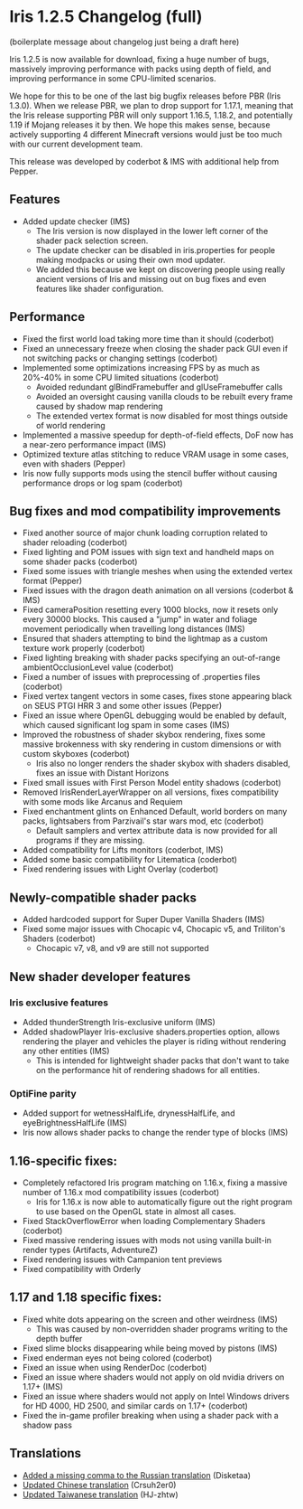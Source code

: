 # Iris 1.2.5 Changelog (full)

(boilerplate message about changelog just being a draft here)

Iris 1.2.5 is now available for download, fixing a huge number of bugs, massively improving performance with packs using depth of field, and improving performance in some CPU-limited scenarios.

We hope for this to be one of the last big bugfix releases before PBR (Iris 1.3.0). When we release PBR, we plan to drop support for 1.17.1, meaning that the Iris release supporting PBR will only support 1.16.5, 1.18.2, and potentially 1.19 if Mojang releases it by then. We hope this makes sense, because actively supporting 4 different Minecraft versions would just be too much with our current development team.

This release was developed by coderbot & IMS with additional help from Pepper.

## Features

- Added update checker (IMS)
    - The Iris version is now displayed in the lower left corner of the shader pack selection screen.
    - The update checker can be disabled in iris.properties for people making modpacks or using their own mod updater.
    - We added this because we kept on discovering people using really ancient versions of Iris and missing out on bug fixes and even features like shader configuration.


## Performance

- Fixed the first world load taking more time than it should (coderbot)
- Fixed an unnecessary freeze when closing the shader pack GUI even if not switching packs or changing settings (coderbot)
- Implemented some optimizations increasing FPS by as much as 20%-40% in some CPU limited situations (coderbot)
    - Avoided redundant glBindFramebuffer and glUseFramebuffer calls
    - Avoided an oversight causing vanilla clouds to be rebuilt every frame caused by shadow map rendering
    - The extended vertex format is now disabled for most things outside of world rendering
- Implemented a massive speedup for depth-of-field effects, DoF now has a near-zero performance impact (IMS)
- Optimized texture atlas stitching to reduce VRAM usage in some cases, even with shaders (Pepper)
- Iris now fully supports mods using the stencil buffer without causing performance drops or log spam (coderbot)


## Bug fixes and mod compatibility improvements

- Fixed another source of major chunk loading corruption related to shader reloading (coderbot)
- Fixed lighting and POM issues with sign text and handheld maps on some shader packs (coderbot)
- Fixed some issues with triangle meshes when using the extended vertex format (Pepper)
- Fixed issues with the dragon death animation on all versions (coderbot & IMS)
- Fixed cameraPosition resetting every 1000 blocks, now it resets only every 30000 blocks. This caused a "jump" in water and foliage movement periodically when travelling long distances (IMS)
- Ensured that shaders attempting to bind the lightmap as a custom texture work properly (coderbot)
- Fixed lighting breaking with shader packs specifying an out-of-range ambientOcclusionLevel value (coderbot)
- Fixed a number of issues with preprocessing of .properties files (coderbot)
- Fixed vertex tangent vectors in some cases, fixes stone appearing black on SEUS PTGI HRR 3 and some other issues (Pepper)
- Fixed an issue where OpenGL debugging would be enabled by default, which caused significant log spam in some cases (IMS)
- Improved the robustness of shader skybox rendering, fixes some massive brokenness with sky rendering in custom dimensions or with custom skyboxes (coderbot)
    - Iris also no longer renders the shader skybox with shaders disabled, fixes an issue with Distant Horizons
- Fixed small issues with First Person Model entity shadows (coderbot)
- Removed IrisRenderLayerWrapper on all versions, fixes compatibility with some mods like Arcanus and Requiem
- Fixed enchantment glints on Enhanced Default, world borders on many packs, lightsabers from Parzivail's star wars mod, etc (coderbot)
    - Default samplers and vertex attribute data is now provided for all programs if they are missing.
- Added compatibility for Lifts monitors (coderbot, IMS)
- Added some basic compatibility for Litematica (coderbot)
- Fixed rendering issues with Light Overlay (coderbot)


## Newly-compatible shader packs

- Added hardcoded support for Super Duper Vanilla Shaders (IMS)
- Fixed some major issues with Chocapic v4, Chocapic v5, and Triliton's Shaders (coderbot)
    - Chocapic v7, v8, and v9 are still not supported


## New shader developer features

### Iris exclusive features

- Added thunderStrength Iris-exclusive uniform (IMS)
- Added shadowPlayer Iris-exclusive shaders.properties option, allows rendering the player and vehicles the player is riding without rendering any other entities (IMS)
    - This is intended for lightweight shader packs that don't want to take on the performance hit of rendering shadows for all entities.


### OptiFine parity

- Added support for wetnessHalfLife, drynessHalfLife, and eyeBrightnessHalfLife (IMS)
- Iris now allows shader packs to change the render type of blocks (IMS)



## 1.16-specific fixes:

- Completely refactored Iris program matching on 1.16.x, fixing a massive number of 1.16.x mod compatibility issues (coderbot)
    - Iris for 1.16.x is now able to automatically figure out the right program to use based on the OpenGL state in almost all cases.
- Fixed StackOverflowError when loading Complementary Shaders (coderbot)
- Fixed massive rendering issues with mods not using vanilla built-in render types (Artifacts, AdventureZ)
- Fixed rendering issues with Campanion tent previews
- Fixed compatibility with Orderly


## 1.17 and 1.18 specific fixes:

- Fixed white dots appearing on the screen and other weirdness (IMS)
    - This was caused by non-overridden shader programs writing to the depth buffer
- Fixed slime blocks disappearing while being moved by pistons (IMS)
- Fixed enderman eyes not being colored (coderbot)
- Fixed an issue when using RenderDoc (coderbot)
- Fixed an issue where shaders would not apply on old nvidia drivers on 1.17+ (IMS)
- Fixed an issue where shaders would not apply on Intel Windows drivers for HD 4000, HD 2500, and similar cards on 1.17+ (coderbot)
- Fixed the in-game profiler breaking when using a shader pack with a shadow pass


## Translations

- [Added a missing comma to the Russian translation](https://github.com/IrisShaders/Iris/pull/1426) (Disketaa)
- [Updated Chinese translation](https://github.com/IrisShaders/Iris/pull/1348) (Crsuh2er0)
- [Updated Taiwanese translation](https://github.com/IrisShaders/Iris/pull/1384) (HJ-zhtw)
